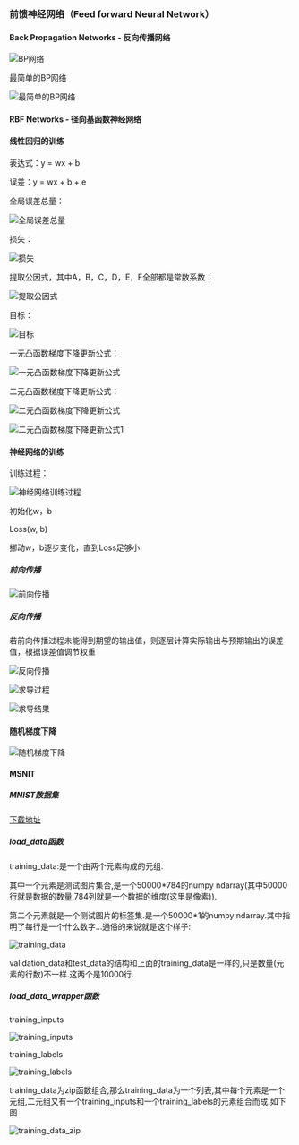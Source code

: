 ### 前馈神经网络（Feed forward Neural Network）

#### Back Propagation Networks - 反向传播网络
![BP网络](images/BP网络.png)

最简单的BP网络

![最简单的BP网络](images/最简单的BP网络.png)

#### RBF Networks - 径向基函数神经网络

#### 线性回归的训练
表达式：y = wx + b

误差：y = wx + b + e

全局误差总量：

![全局误差总量](images/全局误差总量.png)

损失：

![损失](images/损失.png)

提取公因式，其中A，B，C，D，E，F全部都是常数系数：

![提取公因式](images/提取公因式.png)

目标：

![目标](images/目标.png)

一元凸函数梯度下降更新公式：

![一元凸函数梯度下降更新公式](images/一元凸函数梯度下降更新公式.png)

二元凸函数梯度下降更新公式：

![二元凸函数梯度下降更新公式](images/二元凸函数梯度下降更新公式.png)

![二元凸函数梯度下降更新公式1](images/二元凸函数梯度下降更新公式1.png)

#### 神经网络的训练

训练过程：

![神经网络训练过程](images/神经网络训练过程.png)

初始化w，b

Loss(w, b)

挪动w，b逐步变化，直到Loss足够小

##### 前向传播

![前向传播](images/前向传播.png)

##### 反向传播

若前向传播过程未能得到期望的输出值，则逐层计算实际输出与预期输出的误差值，根据误差值调节权重

![反向传播](images/反向传播.png)

![求导过程](images/求导过程.png)

![求导结果](images/求导结果.png)

#### 随机梯度下降

![随机梯度下降](images/随机梯度下降.png)

#### MSNIT
##### MNIST数据集
[下载地址](https://github.com/mnielsen/neural-networks-and-deep-learning/tree/master/data)

##### load_data函数
training_data:是一个由两个元素构成的元组.

其中一个元素是测试图片集合,是一个50000*784的numpy ndarray(其中50000行就是数据的数量,784列就是一个数据的维度(这里是像素)).

第二个元素就是一个测试图片的标签集.是一个50000*1的numpy ndarray.其中指明了每行是一个什么数字…通俗的来说就是这个样子:

![training_data](images/training_data.jpg)

validation_data和test_data的结构和上面的training_data是一样的,只是数量(元素的行数)不一样.这两个是10000行.

##### load_data_wrapper函数
training_inputs

![training_inputs](images/training_inputs.jpg)

training_labels

![training_labels](images/training_labels.jpg)

training_data为zip函数组合,那么training_data为一个列表,其中每个元素是一个元组,二元组又有一个training_inputs和一个training_labels的元素组合而成.如下图

![training_data_zip](images/training_data_zip.jpg)

